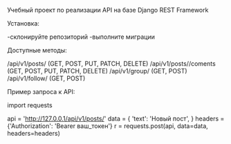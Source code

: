 Учебный проект по реализации API на базе Django REST Framework

Установка:

-склонируйте репозиторий
-выполните миграции


Доступные методы:

/api/v1/posts/   (GET, POST, PUT, PATCH, DELETE)
/api/v1/posts/<id>/coments  (GET, POST, PUT, PATCH, DELETE)
/api/v1/group/ (GET, POST)
/api/v1/follow/  (GET, POST)

Пример запроса к API:

import requests

 api = 'http://127.0.0.1/api/v1/posts/'
    data = {
        'text': 'Новый пост',
    }
    headers = {'Authorization': 'Bearer ваш_токен'}
    r = requests.post(api, data=data,  headers=headers)
